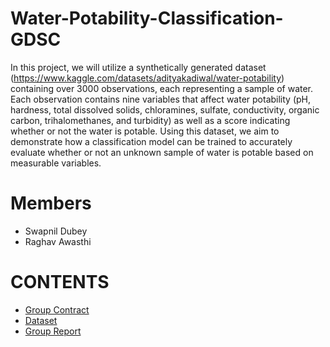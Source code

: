 # Water-Potability-Classification-GDSC
In this project, we will utilize a synthetically generated dataset (https://www.kaggle.com/datasets/adityakadiwal/water-potability) containing over 3000 observations, each representing a sample of water. Each observation contains nine variables that affect water potability (pH, hardness, total dissolved solids, chloramines, sulfate, conductivity, organic carbon, trihalomethanes, and turbidity) as well as a score indicating whether or not the water is potable. Using this dataset, we aim to demonstrate how a classification model can be trained to accurately evaluate whether or not an unknown sample of water is potable based on measurable variables.


# Members
- Swapnil Dubey 
- Raghav Awasthi

# CONTENTS
- [Group Contract](Group_Contract.md)
- [Dataset](data/water_potability.csv)
- [Group Report](Group_Project_Report.ipynb)
